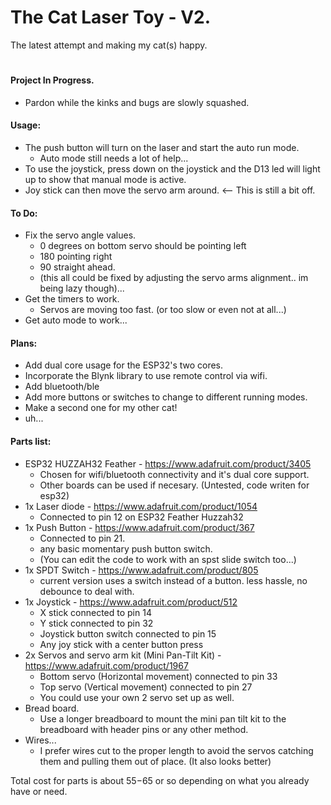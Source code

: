 # The Cat Laser Toy - V2.
The latest attempt and making my cat(s) happy.

#

#### Project In Progress.
- Pardon while the kinks and bugs are slowly squashed.

#### Usage:
- The push button will turn on the laser and start the auto run mode. 
    * Auto mode still needs a lot of help... 
- To use the joystick, press down on the joystick and the D13 led will light up to show that manual mode is active. 
- Joy stick can then move the servo arm around. <-- This is still a bit off. 

#### To Do:
- Fix the servo angle values. 
    * 0 degrees on bottom servo should be pointing left
    * 180 pointing right
    * 90 straight ahead.
    * (this all could be fixed by adjusting the servo arms alignment.. im being lazy though)...
- Get the timers to work.
    * Servos are moving too fast. (or too slow or even not at all...)
- Get auto mode to work...

#### Plans:
- Add dual core usage for the ESP32's two cores.
- Incorporate the Blynk library to use remote control via wifi.
- Add bluetooth/ble
- Add more buttons or switches to change to different running modes.
- Make a second one for my other cat!
- uh...

#### Parts list:
- ESP32 HUZZAH32 Feather - https://www.adafruit.com/product/3405
    * Chosen for wifi/bluetooth connectivity and it's dual core support.
    * Other boards can be used if necesary. (Untested, code writen for esp32)
- 1x Laser diode - https://www.adafruit.com/product/1054
    * Connected to pin 12 on ESP32 Feather Huzzah32
- 1x Push Button - https://www.adafruit.com/product/367
    * Connected to pin 21.
    * any basic momentary push button switch. 
    * (You can edit the code to work with an spst slide switch too...)
- 1x SPDT Switch - https://www.adafruit.com/product/805
    * current version uses a switch instead of a button. less hassle, no debounce to deal with.
- 1x Joystick - https://www.adafruit.com/product/512
    * X stick connected to pin 14
    * Y stick connected to pin 32
    * Joystick button switch connected to pin 15
    * Any joy stick with a center button press
- 2x Servos and servo arm kit (Mini Pan-Tilt Kit) - https://www.adafruit.com/product/1967
    * Bottom servo (Horizontal movement) connected to pin 33
    * Top servo (Vertical movement) connected to pin 27
    * You could use your own 2 servo set up as well.
- Bread board.
    * Use a longer breadboard to mount the mini pan tilt kit to the breadboard with header pins or any other method.
- Wires...
    * I prefer wires cut to the proper length to avoid the servos catching them and pulling them out of place. (It also looks better)

Total cost for parts is about $55-$65 or so depending on what you already have or need.
